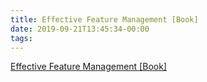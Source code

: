 ```yaml
---
title: Effective Feature Management [Book]
date: 2019-09-21T13:45:34-00:00
tags:
---
```


[Effective Feature Management [Book]](https://www.oreilly.com/library/view/effective-feature-management/9781492038177/)
